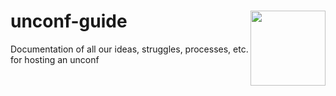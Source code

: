 # unconf-guide <img src="https://raw.githubusercontent.com/unconf-toolbox/unconf-website/master/figs/logo.png" align="right" width="120" />
Documentation of all our ideas, struggles, processes, etc. for hosting an unconf
